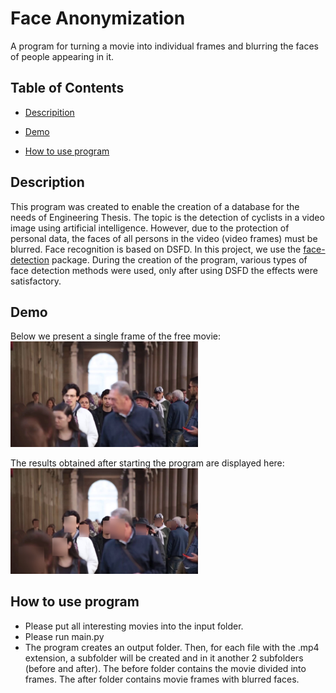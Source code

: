 # Face Anonymization

A program for turning a movie into individual frames and blurring the faces of people appearing in it.

## Table of Contents

- [Descripition](#description)

- [Demo](#demo)

- [How to use program](#how-to-use-program)

## Description

This program was created to enable the creation of a database for the needs of Engineering Thesis.
The topic is the detection of cyclists in a video image using artificial intelligence.
However, due to the protection of personal data, the faces of all persons in the video (video frames) must be blurred.
Face recognition is based on DSFD. In this project, we use the [face-detection](https://pypi.org/project/face-detection/) package.
During the creation of the program, various types of face detection methods were used, only after using DSFD the effects were satisfactory.

## Demo
Below we present a single frame of the free movie:
<br />
<img src="readme-files/1.jpg" alt="before" width="300"/>

The results obtained after starting the program are displayed here:
<br />
<img src="readme-files/1_out.jpg" alt="after" width="300"/>

## How to use program
- Please put all interesting movies into the input folder.
- Please run main.py
- The program creates an output folder. Then, for each file with the .mp4 extension, a subfolder will be created and in it another 2 subfolders (before and after). The before folder contains the movie divided into frames. The after folder contains movie frames with blurred faces.
